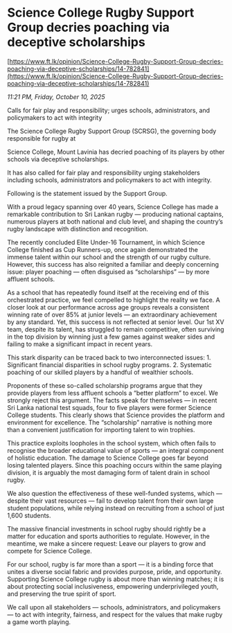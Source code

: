 # Science College Rugby Support Group decries poaching via deceptive scholarships

[https://www.ft.lk/opinion/Science-College-Rugby-Support-Group-decries-poaching-via-deceptive-scholarships/14-782841](https://www.ft.lk/opinion/Science-College-Rugby-Support-Group-decries-poaching-via-deceptive-scholarships/14-782841)

*11:21 PM, Friday, October 10, 2025*

Calls for fair play and responsibility; urges schools, administrators, and policymakers to act with integrity

The Science College Rugby Support Group (SCRSG), the governing body responsible for rugby at

Science College, Mount Lavinia has decried poaching of its players by other schools via deceptive scholarships.

It has also called for fair play and responsibility urging stakeholders including schools, administrators and policymakers to act with integrity.

Following is the statement issued by the Support Group.

With a proud legacy spanning over 40 years, Science College has made a remarkable contribution to Sri Lankan rugby — producing national captains, numerous players at both national and club level, and shaping the country’s rugby landscape with distinction and recognition.

The recently concluded Elite Under-16 Tournament, in which Science College finished as Cup Runners-up, once again demonstrated the immense talent within our school and the strength of our rugby culture. However, this success has also reignited a familiar and deeply concerning issue: player poaching — often disguised as “scholarships” — by more affluent schools.

As a school that has repeatedly found itself at the receiving end of this orchestrated practice, we feel compelled to highlight the reality we face. A closer look at our performance across age groups reveals a consistent winning rate of over 85% at junior levels — an extraordinary achievement by any standard. Yet, this success is not reflected at senior level. Our 1st XV team, despite its talent, has struggled to remain competitive, often surviving in the top division by winning just a few games against weaker sides and failing to make a significant impact in recent years.

This stark disparity can be traced back to two interconnected issues: 1. Significant financial disparities in school rugby programs. 2. Systematic poaching of our skilled players by a handful of wealthier schools.

Proponents of these so-called scholarship programs argue that they provide players from less affluent schools a “better platform” to excel. We strongly reject this argument. The facts speak for themselves — in recent Sri Lanka national test squads, four to five players were former Science College students. This clearly shows that Science provides the platform and environment for excellence. The “scholarship” narrative is nothing more than a convenient justification for importing talent to win trophies.

This practice exploits loopholes in the school system, which often fails to recognise the broader educational value of sports — an integral component of holistic education. The damage to Science College goes far beyond losing talented players. Since this poaching occurs within the same playing division, it is arguably the most damaging form of talent drain in school rugby.

We also question the effectiveness of these well-funded systems, which — despite their vast resources — fail to develop talent from their own large student populations, while relying instead on recruiting from a school of just 1,600 students.

The massive financial investments in school rugby should rightly be a matter for education and sports authorities to regulate. However, in the meantime, we make a sincere request: Leave our players to grow and compete for Science College.

For our school, rugby is far more than a sport — it is a binding force that unites a diverse social fabric and provides purpose, pride, and opportunity. Supporting Science College rugby is about more than winning matches; it is about protecting social inclusiveness, empowering underprivileged youth, and preserving the true spirit of sport.

We call upon all stakeholders — schools, administrators, and policymakers — to act with integrity, fairness, and respect for the values that make rugby a game worth playing.

